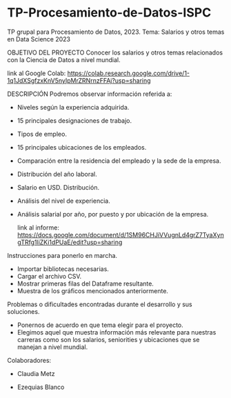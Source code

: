 # TP-Procesamiento-de-Datos-ISPC

TP grupal para Procesamiento de Datos, 2023. Tema: Salarios y otros temas en Data Science 2023

OBJETIVO DEL PROYECTO
Conocer los salarios y otros temas relacionados con la Ciencia de Datos a nivel mundial.

link al Google Colab: https://colab.research.google.com/drive/1-1q1JdXSgfzxKnV5nyIpMrZRNrnzFFAj?usp=sharing


DESCRIPCIÓN
Podremos observar información referida a:

- Niveles según la experiencia adquirida.
- 15 principales designaciones de trabajo.
- Tipos de empleo.
- 15 principales ubicaciones de los empleados.
- Comparación entre la residencia del empleado y la sede de la empresa.
- Distribución del año laboral.
- Salario en USD. Distribución.
- Análisis del nivel de experiencia.
- Análisis salarial por año, por puesto y por ubicación de la empresa.

  link al informe: https://docs.google.com/document/d/1SM96CHJiVVugnLd4grZ7TyaXyngTRfg1liZKi1dPUaE/edit?usp=sharing

Instrucciones para ponerlo en marcha.

- Importar bibliotecas necesarias.
- Cargar el archivo CSV.
- Mostrar primeras filas del Dataframe resultante.
- Muestra de los gráficos mencionados anteriormente.

Problemas o dificultades encontradas durante el desarrollo y sus soluciones.

- Ponernos de acuerdo en que tema elegir para el proyecto.
- Elegimos aquel que muestra información más relevante para nuestras carreras como son los salarios, seniorities y ubicaciones que se manejan a nivel mundial.

  
Colaboradores:

- Claudia Metz

- Ezequias Blanco

